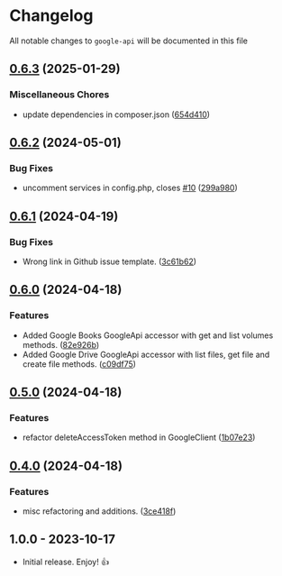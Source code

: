 # Changelog

All notable changes to `google-api` will be documented in this file

## [0.6.3](https://github.com/tomshaw/google-api/compare/v0.6.2...v0.6.3) (2025-01-29)


### Miscellaneous Chores

* update dependencies in composer.json ([654d410](https://github.com/tomshaw/google-api/commit/654d4105d7066450c0b3ab84777d56a23156d669))

## [0.6.2](https://github.com/tomshaw/google-api/compare/v0.6.1...v0.6.2) (2024-05-01)


### Bug Fixes

* uncomment services in config.php, closes [#10](https://github.com/tomshaw/google-api/issues/10) ([299a980](https://github.com/tomshaw/google-api/commit/299a980d4de29a689c137d302f32bb294a17a7be))

## [0.6.1](https://github.com/tomshaw/google-api/compare/v0.6.0...v0.6.1) (2024-04-19)


### Bug Fixes

* Wrong link in Github issue template. ([3c61b62](https://github.com/tomshaw/google-api/commit/3c61b62e4172672852f0f204b4f59896ddba5fe6))

## [0.6.0](https://github.com/tomshaw/google-api/compare/v0.5.0...v0.6.0) (2024-04-18)


### Features

* Added Google Books GoogleApi accessor with get and list volumes methods. ([82e926b](https://github.com/tomshaw/google-api/commit/82e926b72054813d0f543472239d41530e34e95f))
* Added Google Drive GoogleApi accessor with list files, get file and create file methods. ([c09df75](https://github.com/tomshaw/google-api/commit/c09df75aebc62b2e7f6428783e0da678a74c4105))

## [0.5.0](https://github.com/tomshaw/google-api/compare/v0.4.0...v0.5.0) (2024-04-18)


### Features

* refactor deleteAccessToken method in GoogleClient ([1b07e23](https://github.com/tomshaw/google-api/commit/1b07e23945d3684cab081cea388552a2fd81cd55))

## [0.4.0](https://github.com/tomshaw/google-api/compare/v0.3.2...v0.4.0) (2024-04-18)


### Features

* misc refactoring and additions. ([3ce418f](https://github.com/tomshaw/google-api/commit/3ce418fed4568caf760b9d4db82273f68b5baa17))

## 1.0.0 - 2023-10-17

- Initial release. Enjoy! 👍
